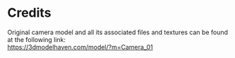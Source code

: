 # Credits
Original camera model and all its associated files and textures can be found at the following link:<br>
https://3dmodelhaven.com/model/?m=Camera_01
